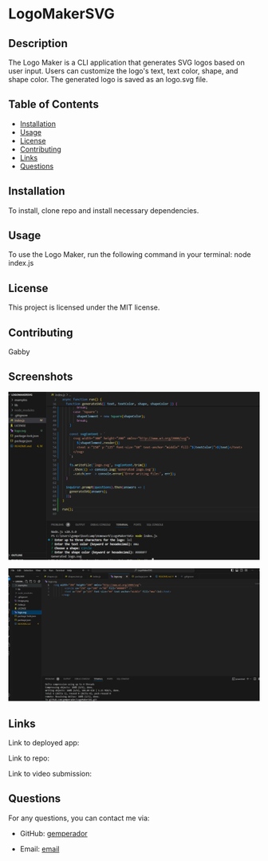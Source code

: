 # LogoMakerSVG

## Description

The Logo Maker is a CLI application that generates SVG logos based on user input. Users can customize the logo's text, text color, shape, and shape color. The generated logo is saved as an logo.svg file.

## Table of Contents

- [Installation](#installation)
- [Usage](#usage)
- [License](#license)
- [Contributing](#contributing)
- [Links](#links)
- [Questions](#questions)

## Installation

To install, clone repo and install necessary dependencies.

## Usage

To use the Logo Maker, run the following command in your terminal: node index.js

## License

This project is licensed under the MIT license.

## Contributing

Gabby

## Screenshots

![alt text](image.png)

![alt text](image-1.png)

## Links

Link to deployed app:[](https://gemperador.github.io/LogoMakerSVG/)

 Link to repo: [](https://github.com/gemperador/LogoMakerSVG)

Link to video submission: [](https://drive.google.com/file/d/1cd01RN7XgefAv1gsRBnR9ewE1jaM65OP/view?usp=sharing)

## Questions

For any questions, you can contact me via:

- GitHub: [gemperador](https://github.com/gemperador)

- Email: [email](gabriemperador@gmail.com)
